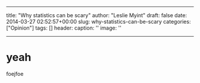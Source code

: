 
---
title: "Why statistics can be scary"
author: "Leslie Myint"
draft: false
date: 2014-03-27 02:52:57+00:00
slug: why-statistics-can-be-scary
categories: ["Opinion"]
tags: []
header:
  caption: ''
  image: ''

  
---

# yeah

foejfoe 
